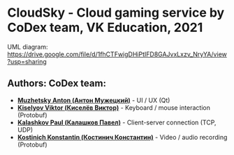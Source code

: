 # CloudSky - Cloud gaming service by CoDex team, VK Education, 2021

UML diagram: https://drive.google.com/file/d/1fhCTFwigDHiPtIFD8GAJvxLxzv_NryYA/view?usp=sharing

## Authors: **CoDex** team:

* [**Muzhetsky Anton (Антон Мужецкий)**](https://github.com/muzhts-anton) - UI / UX (Qt)
* [**Kiselyov Viktor (Киселёв Виктор)**](https://github.com/Kislv) -  Keyboard / mouse interaction (Protobuf)
* [**Kalashkov Paul (Калашков Павел)**](https://github.com/kalashkovpaul) - Client-server connection  (TCP, UDP)
* [**Kostinich Konstantin (Костинич Константин)**](https://github.com/Kostich31) - Video / audio recording (Protobuf)


